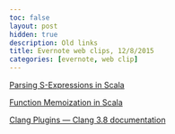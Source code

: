 ```yaml
---
toc: false
layout: post
hidden: true
description: Old links
title: Evernote web clips, 12/8/2015
categories: [evernote, web clip]
---
```


[Parsing S-Expressions in Scala](http://matt.might.net/articles/parsing-s-expressions-scala/)

[Function Memoization in Scala](https://michid.wordpress.com/2009/02/23/function_mem/)

[Clang Plugins — Clang 3.8 documentation](http://clang.llvm.org/docs/ClangPlugins.html)

